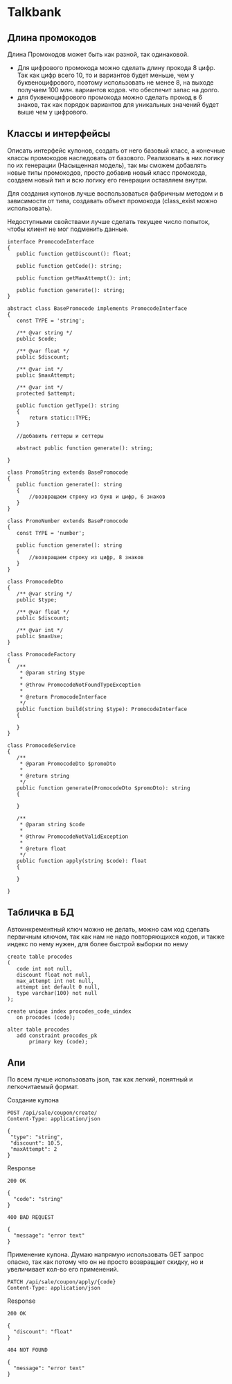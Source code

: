 # Talkbank
 
 ## Длина промокодов 
  
Длина Промокодов может быть как разной, так одинаковой. 
- Для цифрового промокода можно сделать длину прокода 8 цифр. Так как цифр всего 10, то и вариантов будет меньше, чем у буквеноцифрового, поэтому использовать не менее 8, на выходе получаем  100 млн. вариантов кодов. что обеспечит запас на долго.
- для буквеноцифрового промокода можно сделать прокод в 6 знаков, так как порядок вариантов для уникальных значений будет выше чем у цифрового.
 
 ## Классы и интерфейсы
 
 Описать интерфейс купонов, создать от него базовый класс, а конечные классы промокодов наследовать от базового. Реализовать в них логику по их генерации (Насыщенная модель), так мы сможем добавлять новые типы промокодов, просто добавив новый класс промокода, создаем новый тип и всю логику его генерации оставляем внутри.
 
 Для создания купонов лучше воспользоваться фабричным методом и в зависимости от типа, создавать объект промокода (class_exist можно использовать). 
 
 Недоступными свойствами лучше сделать текущее число попыток, чтобы клиент не мог подменить данные. 
 
 ```
 interface PromocodeInterface
{
    public function getDiscount(): float;

    public function getCode(): string;

    public function getMaxAttempt(): int;
    
    public function generate(): string;
}

abstract class BasePromocode implements PromocodeInterface
{
    const TYPE = 'string';

    /** @var string */
    public $code;

    /** @var float */
    public $discount;

    /** @var int */
    public $maxAttempt;

    /** @var int */
    protected $attempt;

    public function getType(): string
    {
        return static::TYPE;
    }
    
    //добавить геттеры и сеттеры

    abstract public function generate(): string;

}

class PromoString extends BasePromocode
{
    public function generate(): string
    {
        //возвращаем строку из букв и цифр, 6 знаков
    }
}

class PromoNumber extends BasePromocode
{
    const TYPE = 'number';
    
    public function generate(): string
    {
        //возвращаем строку из цифр, 8 знаков
    }
}

class PromocodeDto
{
    /** @var string */
    public $type;

    /** @var float */
    public $discount;

    /** @var int */
    public $maxUse;
}

class PromocodeFactory
{
    /**
     * @param string $type
     *
     * @throw PromocodeNotFoundTypeException
     *
     * @return PromocodeInterface
     */
    public function build(string $type): PromocodeInterface
    {

    }
}

class PromocodeService
{
    /**
     * @param PromocodeDto $promoDto
     *
     * @return string
     */
    public function generate(PromocodeDto $promoDto): string
    {

    }

    /**
     * @param string $code
     *
     * @throw PromocodeNotValidException
     *
     * @return float
     */
    public function apply(string $code): float
    {

    }

}
 
 ```
 
 ## Табличка в БД
  
Автоинкрементный ключ можно не делать, можно сам код сделать первичным ключом, так как нам не надо повторяющихся кодов, и также индекс по нему нужен, для более быстрой выборки по нему
  
 ```
 create table procodes
(
	code int not null,
	discount float not null,
	max_attempt int not null,
	attempt int default 0 null,
	type varchar(100) not null
);

create unique index procodes_code_uindex
	on procodes (code);

alter table procodes
	add constraint procodes_pk
		primary key (code);
```
 
 ## Апи
  
  По всем лучше использовать json, так как легкий, понятный и легкочитаемый формат.
  
 Создание купона
 
 ```
 POST /api/sale/coupon/create/
 Content-Type: application/json
 
{
  "type": "string",
  "discount": 10.5,
  "maxAttempt": 2
}
```
Response

```
200 OK

{
  "code": "string"
}

400 BAD REQUEST

{
  "message": "error text"
}
```

  
 Применение купона. Думаю напрямую использовать GET запрос опасно, так как потому что он не просто возвращает скидку, но и увеличивает кол-во его применений.
 
 ```
 PATCH /api/sale/coupon/apply/{code}
 Content-Type: application/json
 ```
 
 Response

```
200 OK

{
  "discount": "float"
}

404 NOT FOUND

{
  "message": "error text"
}
```
